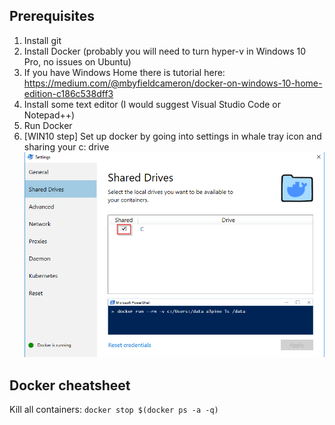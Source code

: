 ## Prerequisites
1. Install git
2. Install Docker (probably you will need to turn hyper-v in Windows 10 Pro, no issues on Ubuntu)
3. If you have Windows Home there is tutorial here: https://medium.com/@mbyfieldcameron/docker-on-windows-10-home-edition-c186c538dff3
4. Install some text editor (I would suggest Visual Studio Code or Notepad++)
5. Run Docker
6. [WIN10 step] Set up docker by going into settings in whale tray icon and sharing your c: drive
![Share c: drive on Win 10](./img/sharedrive.png?raw=true "Set up docker")


## Docker cheatsheet

Kill all containers:
`docker stop $(docker ps -a -q)` 